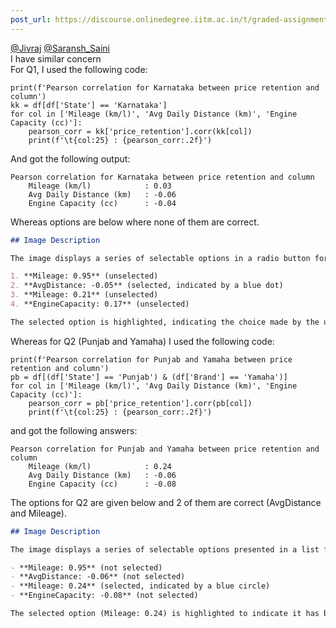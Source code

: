 ```yaml
---
post_url: https://discourse.onlinedegree.iitm.ac.in/t/graded-assignment-6/169283/4
---
```

[@Jivraj](/u/jivraj) [@Saransh\_Saini](/u/saransh_saini)  
I have similar concern  
For Q1, I used the following code:

```
print(f'Pearson correlation for Karnataka between price retention and column')
kk = df[df['State'] == 'Karnataka']
for col in ['Mileage (km/l)', 'Avg Daily Distance (km)', 'Engine Capacity (cc)']:
    pearson_corr = kk['price_retention'].corr(kk[col])
    print(f'\t{col:25} : {pearson_corr:.2f}')

```

And got the following output:

```
Pearson correlation for Karnataka between price retention and column
	Mileage (km/l)            : 0.03
	Avg Daily Distance (km)   : -0.06
	Engine Capacity (cc)      : -0.04

```

Whereas options are below where none of them are correct.  

```markdown
## Image Description

The image displays a series of selectable options in a radio button format. The options are as follows:

1. **Mileage: 0.95** (unselected)
2. **AvgDistance: -0.05** (selected, indicated by a blue dot)
3. **Mileage: 0.21** (unselected)
4. **EngineCapacity: 0.17** (unselected)

The selected option is highlighted, indicating the choice made by the user.
```

Whereas for Q2 (Punjab and Yamaha) I used the following code:

```
print(f'Pearson correlation for Punjab and Yamaha between price retention and column')
pb = df[(df['State'] == 'Punjab') & (df['Brand'] == 'Yamaha')]
for col in ['Mileage (km/l)', 'Avg Daily Distance (km)', 'Engine Capacity (cc)']:
    pearson_corr = pb['price_retention'].corr(pb[col])
    print(f'\t{col:25} : {pearson_corr:.2f}')

```

and got the following answers:

```
Pearson correlation for Punjab and Yamaha between price retention and column
	Mileage (km/l)            : 0.24
	Avg Daily Distance (km)   : -0.06
	Engine Capacity (cc)      : -0.08

```

The options for Q2 are given below and 2 of them are correct (AvgDistance and Mileage).  

```markdown
## Image Description

The image displays a series of selectable options presented in a list format, likely related to vehicle metrics. Each option is associated with a numerical value, indicating some measure:

- **Mileage: 0.95** (not selected)
- **AvgDistance: -0.06** (not selected)
- **Mileage: 0.24** (selected, indicated by a blue circle)
- **EngineCapacity: -0.08** (not selected)

The selected option (Mileage: 0.24) is highlighted to indicate it has been chosen by the user.
```